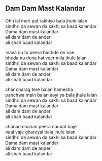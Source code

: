## Dam Dam Mast Kalandar

Ohh lal meri pat rakhiyo bala jhule lalan  
sindhri da sewan da sakhi sa baad kalandar  
Dama dam mast kalandar  
ali dam dam de ander  
ali shah baad kalandar

mava nu tu peera bachde de nae  
bheda nu dena hai veer mila jhule lalan  
sindhri da sewan da sakhi sa baad kalandar  
Dama dam mast kalandar  
ali dam dam de ander  
ali shah baad kalandar

char charag tere balan hamesha  
panchwa mein balan aayi ya bala jhule lalan  
sindhri da sewan da sakhi sa baad kalandar  
Dama dam mast kalandar  
ali dam dam de ander  
ali shah baad kalandar

chanan chanan peera naubat baje  
naal vaje ghareyal bala jhule lalan  
sindhri da sewan da sakhi sa baad kalandar  
Dama dam mast kalandar  
ali dam dam de ander  
ali shah baad kalandar

